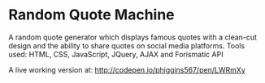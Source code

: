<h1>Random Quote Machine</h1>
A random quote generator which displays famous quotes with a clean-cut design and the ability to share quotes on social media platforms.
Tools used: HTML, CSS, JavaScript, JQuery, AJAX and Forismatic API

A live working version at: http://codepen.io/phiggins567/pen/LWRmXy



